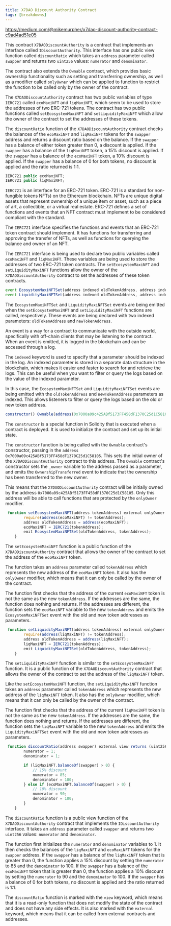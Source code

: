 ```yaml
---
title: X7DAO Discount Authority Contract
tags: [breakdowns]
---
```


https://medium.com/@mikemurpher/x7dao-discount-authority-contract-c9ad4ad51e05

This contract `X7DAODiscountAuthority` is a contract that implements an interface called `IDiscountAuthority`. This interface has one public view function called `discountRatio` which takes an `address` parameter called `swapper` and returns two `uint256` values: `numerator` and `denominator`.

The contract also extends the `Ownable` contract, which provides basic ownership functionality such as setting and transferring ownership, as well as a modifier called `onlyOwner` which can be applied to function to restrict the function to be called only by the owner of the contract.

The `X7DAODiscountAuthority` contract has two public variables of type `IERC721` called `ecoMaxiNFT` and `liqMaxiNFT`, which seem to be used to store the addresses of two ERC-721 tokens. The contract has two public functions called `setEcosystemMaxiNFT` and `setLiquidityMaxiNFT` which allow the owner of the contract to set the addresses of these tokens.

The `discountRatio` function of the `X7DAODiscountAuthority` contract checks the balances of the `ecoMaxiNFT` and `liqMaxiNFT` tokens for the `swapper` address and returns a discount ratio based on the balance. If the `swapper` has a balance of either token greater than 0, a discount is applied. If the `swapper` has a balance of the `liqMaxiNFT` token, a 15% discount is applied. If the `swapper` has a balance of the `ecoMaxiNFT` token, a 10% discount is applied. If the `swapper` has a balance of 0 for both tokens, no discount is applied and the ratio returned is 1:1.

```js
IERC721 public ecoMaxiNFT;
IERC721 public liqMaxiNFT;
```

`IERC721` is an interface for an ERC-721 token. ERC-721 is a standard for non-fungible tokens NFTs) on the Ethereum blockchain. NFTs are unique digital assets that represent ownership of a unique item or asset, such as a piece of art, a collectible, or a virtual real estate. ERC-721 defines a set of functions and events that an NFT contract must implement to be considered compliant with the standard.

The `IERC721` interface specifies the functions and events that an ERC-721 token contract should implement. It has functions for transferring and approving the transfer of NFTs, as well as functions for querying the balance and owner of an NFT.

The `IERC721` interface is being used to declare two public variables called `ecoMaxiNFT` and `liqMaxiNFT`. These variables are being used to store the addresses of two ERC-721 token contracts. The `setEcosystemMaxiNFT` and `setLiquidityMaxiNFT` functions allow the owner of the `X7DAODiscountAuthority` contract to set the addresses of these token contracts.

```js
event EcosystemMaxiNFTSet(address indexed oldTokenAddress, address indexed newTokenAddress);
event LiquidityMaxiNFTSet(address indexed oldTokenAddress, address indexed newTokenAddress);
```

The `EcosystemMaxiNFTSet` and `LiquidityMaxiNFTSet` events are being emitted when the `setEcosystemMaxiNFT` and `setLiquidityMaxiNFT` functions are called, respectively. These events are being declared with two indexed parameters: `oldTokenAddress` and `newTokenAddress`.

An event is a way for a contract to communicate with the outside world, specifically with off-chain clients that may be listening to the contract. When an event is emitted, it is logged in the blockchain and can be accessed through a log.

The `indexed` keyword is used to specify that a parameter should be indexed in the log. An indexed parameter is stored in a separate data structure in the blockchain, which makes it easier and faster to search for and retrieve the logs. This can be useful when you want to filter or query the logs based on the value of the indexed parameter.

In this case, the `EcosystemMaxiNFTSet` and `LiquidityMaxiNFTSet` events are being emitted with the `oldTokenAddress` and `newTokenAddress` parameters as indexed. This allows listeners to filter or query the logs based on the old or new token address.

```js
constructor() Ownable(address(0x7000a09c425ABf5173FF458dF1370C25d1C58105)) {}
```

The `constructor` is a special function in Solidity that is executed when a contract is deployed. It is used to initialize the contract and set up its initial state.

The `constructor` function is being called with the `Ownable` contract's constructor, passing in the `address` `0x7000a09c425ABf5173FF458dF1370C25d1C58105`. This sets the initial owner of the `X7DAODiscountAuthority` contract to this address. The `Ownable` contract's constructor sets the `_owner` variable to the address passed as a parameter, and emits the `OwnershipTransferred` event to indicate that the ownership has been transferred to the new owner.

This means that the `X7DAODiscountAuthority` contract will be initially owned by the address `0x7000a09c425ABf5173FF458dF1370C25d1C58105`. Only this address will be able to call functions that are protected by the `onlyOwner` modifier.

```js
 function setEcosystemMaxiNFT(address tokenAddress) external onlyOwner {
        require(address(ecoMaxiNFT) != tokenAddress);
        address oldTokenAddress = address(ecoMaxiNFT);
        ecoMaxiNFT = IERC721(tokenAddress);
        emit EcosystemMaxiNFTSet(oldTokenAddress, tokenAddress);
    }
```

The `setEcosystemMaxiNFT` function is a public function of the `X7DAODiscountAuthority` contract that allows the owner of the contract to set the address of the `ecoMaxiNFT` token.

The function takes an `address` parameter called `tokenAddress` which represents the new address of the `ecoMaxiNFT` token. It also has the `onlyOwner` modifier, which means that it can only be called by the owner of the contract.

The function first checks that the address of the current `ecoMaxiNFT` token is not the same as the new `tokenAddress`. If the addresses are the same, the function does nothing and returns. If the addresses are different, the function sets the `ecoMaxiNFT` variable to the new `tokenAddress` and emits the `EcosystemMaxiNFTSet` event with the old and new token addresses as parameters.

```js
 function setLiquidityMaxiNFT(address tokenAddress) external onlyOwner {
        require(address(liqMaxiNFT) != tokenAddress);
        address oldTokenAddress = address(liqMaxiNFT);
        liqMaxiNFT = IERC721(tokenAddress);
        emit LiquidityMaxiNFTSet(oldTokenAddress, tokenAddress);
    }
```

The `setLiquidityMaxiNFT` function is similar to the `setEcosystemMaxiNFT` function. It is a public function of the `X7DAODiscountAuthority` contract that allows the owner of the contract to set the address of the `liqMaxiNFT` token.

Like the `setEcosystemMaxiNFT` function, the `setLiquidityMaxiNFT` function takes an `address` parameter called `tokenAddress` which represents the new address of the `liqMaxiNFT` token. It also has the `onlyOwner` modifier, which means that it can only be called by the owner of the contract.

The function first checks that the address of the current `liqMaxiNFT` token is not the same as the new `tokenAddress`. If the addresses are the same, the function does nothing and returns. If the addresses are different, the function sets the `liqMaxiNFT` variable to the new `tokenAddress` and emits the `LiquidityMaxiNFTSet` event with the old and new token addresses as parameters.

```js
 function discountRatio(address swapper) external view returns (uint256 numerator, uint256 denominator) {
        numerator = 1;
        denominator = 1;

        if (liqMaxiNFT.balanceOf(swapper) > 0) {
            // 15% discount
            numerator = 85;
            denominator = 100;
        } else if (ecoMaxiNFT.balanceOf(swapper) > 0) {
            // 10% discount
            numerator = 90;
            denominator = 100;
        }
    }
```

The `discountRatio` function is a public view function of the `X7DAODiscountAuthority` contract that implements the `IDiscountAuthority` interface. It takes an `address` parameter called `swapper` and returns two `uint256` values: `numerator` and `denominator`.

The function first initializes the `numerator` and `denominator` variables to 1. It then checks the balances of the `liqMaxiNFT` and `ecoMaxiNFT` tokens for the `swapper` address. If the `swapper` has a balance of the `liqMaxiNFT` token that is greater than 0, the function applies a 15% discount by setting the `numerator` to 85 and the `denominator` to 100. If the `swapper` has a balance of the `ecoMaxiNFT` token that is greater than 0, the function applies a 10% discount by setting the `numerator` to 90 and the `denominator` to 100. If the `swapper` has a balance of 0 for both tokens, no discount is applied and the ratio returned is 1:1.

The `discountRatio` function is marked with the `view` keyword, which means that it is a read-only function that does not modify the state of the contract and does not have any side effects. It is also marked with the `external` keyword, which means that it can be called from external contracts and addresses.
